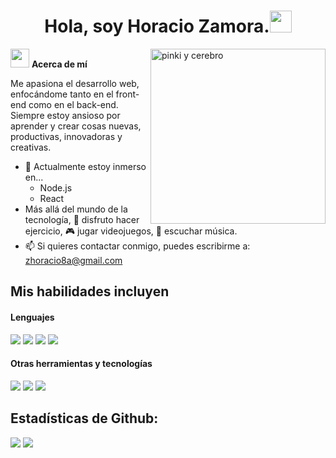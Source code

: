 <h1 align="center"><b>Hola, soy Horacio Zamora.</b><img src="https://media.giphy.com/media/hvRJCLFzcasrR4ia7z/giphy.gif" width="35"></h1>
<!--  -->
<img align="right" width=280px alt="pinki y cerebro" src="https://media2.giphy.com/media/v1.Y2lkPTc5MGI3NjExYWRnMTU0a3J0dHRobGlnamkzY3hjc3NkcjlrcjJ4b2Zta2dhNndwdiZlcD12MV9pbnRlcm5hbF9naWZfYnlfaWQmY3Q9Zw/3mKBXLpYeLzUY/giphy.webp" />

<img src="https://media.giphy.com/media/ObNTw8Uzwy6KQ/giphy.gif" width="30px">&nbsp;**Acerca de mí**

Me apasiona el desarrollo web, enfocándome tanto en el front-end como en el back-end. Siempre estoy ansioso por aprender y crear cosas nuevas, productivas, innovadoras y creativas.

- 🌱 Actualmente estoy inmerso en...
  - Node.js
  - React
- Más allá del mundo de la tecnología, 💪 disfruto hacer ejercicio, 🎮 jugar videojuegos, 🎵 escuchar música.
- 📫 Si quieres contactar conmigo, puedes escribirme a: <a href="zhoracio8a@gmail.co">zhoracio8a@gmail.com</a>

## Mis habilidades incluyen

<h4> Lenguajes </h4>
<span> 
  <img src="https://img.shields.io/badge/HTML5-E34F26?style=for-the-badge&logo=html5&logoColor=white">
  <img src="https://img.shields.io/badge/CSS3-1572B6?style=for-the-badge&logo=css3&logoColor=white">
  <img src="https://img.shields.io/badge/JavaScript-F7DF1E?style=for-the-badge&logo=javascript&logoColor=black"> 
  <img src= "https://img.shields.io/badge/typescript-%23007ACC.svg?style=for-the-badge&logo=typescript&logoColor=white">
</span>

<h4> Otras herramientas y tecnologías </h4>
<span>
  <img src="https://img.shields.io/badge/Git-F05032?style=for-the-badge&logo=git&logoColor=white">
  <img src="https://img.shields.io/badge/postgres-%23316192.svg?style=for-the-badge&logo=postgresql&logoColor=white">
  <img src="https://img.shields.io/badge/MongoDB-%234ea94b.svg?style=for-the-badge&logo=mongodb&logoColor=white">

</span>

<h2>Estadísticas de Github:</h2> 

[![](https://github-readme-stats.vercel.app/api?username=horacio8a&show_icons=true&theme=tokyonight&hide_border=true&locale=en)](https://github.com/horacio8a)
[![](https://github-readme-streak-stats.herokuapp.com/?user=horacio8a&theme=material-palenight)](https://github.com/horacio8a)
</div>

